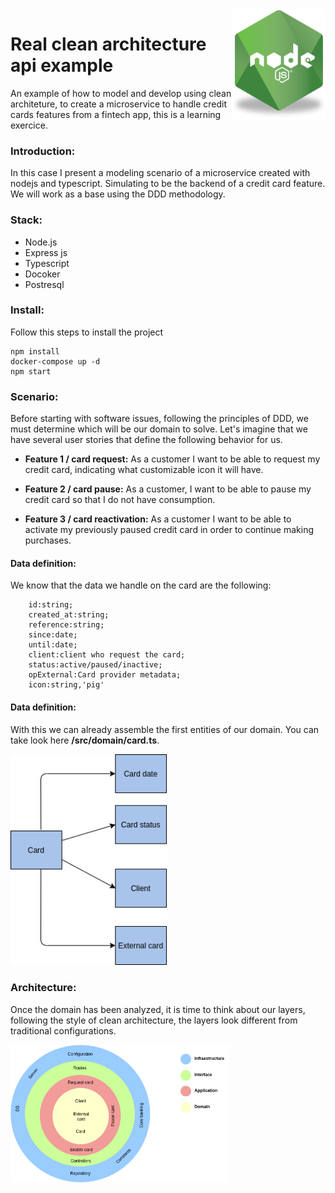 <img src="https://github.com/damiancipolat/node-bff/blob/master/doc/node.png?raw=true" width="150px" align="right" />

# Real clean architecture api example
An example of how to model and develop using clean architeture, to create a microservice to handle credit cards features from a fintech app, this is a learning exercice.

### Introduction:
In this case I present a modeling scenario of a microservice created with nodejs and typescript. Simulating to be the backend of a credit card feature.
We will work as a base using the DDD methodology.

### Stack:
- Node.js
- Express js
- Typescript
- Docoker
- Postresql

### Install:
Follow this steps to install the project

```console
npm install
docker-compose up -d
npm start
```
### Scenario:
Before starting with software issues, following the principles of DDD, we must determine which will be our domain to solve.
Let's imagine that we have several user stories that define the following behavior for us.

- **Feature 1 / card request:** 
As a customer I want to be able to request my credit card, indicating what customizable icon it will have.

- **Feature 2 / card pause:**
As a customer, I want to be able to pause my credit card so that I do not have consumption.

- **Feature 3 / card reactivation:**
As a customer I want to be able to activate my previously paused credit card in order to continue making purchases.

#### Data definition:
We know that the data we handle on the card are the following:

```console
    id:string;
    created_at:string;
    reference:string;
    since:date;
    until:date;
    client:client who request the card;
    status:active/paused/inactive;
    opExternal:Card provider metadata;
    icon:string,'pig'
```
#### Data definition:
With this we can already assemble the first entities of our domain. You can take look here **/src/domain/card.ts**.

<img src="https://github.com/damiancipolat/Clean-Architecture-Credit-Card-TS/blob/main/doc/diagram_domain.png?raw=true" width="250px" />

### Architecture:
Once the domain has been analyzed, it is time to think about our layers, following the style of clean architecture, the layers look different from traditional configurations.

<img src="https://github.com/damiancipolat/Clean-Architecture-Credit-Card-TS/blob/main/doc/diagram_layers.png?raw=true" width="350px" />
